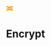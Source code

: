 <img src="https://github.com/PrajwalUlli/En.crypt/blob/main/logo.png" alt="Snippetree Logo" width="20"> <h1>Encrypt</h1>
